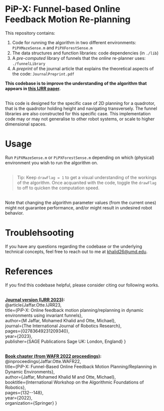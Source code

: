 # PiP-X: Funnel-based Online Feedback Motion Re-planning

This repository contains: <br />
1. Code for running the algorithm in two different environments: `PiPXMazeSense.m` and `PiPXForestSense.m` <br />
2. The data structures and function libraries: code dependencies (in `./lib`)  <br /> 
3. A _pre-computed_ library of funnels that the _online_ re-planner uses: `./funnelLibrary` <br />
4. A _preprint_ of the journal article that explains the theoretical aspects of the code: `JournalPreprint.pdf` <br />

**This codebase is to improve the understanding of the algorithm that appears in [this IJRR paper](https://journals.sagepub.com/doi/abs/10.1177/02783649231209340).**

<br /> This code is designed for the specific case of 2D planning for a quadrotor, that is the quadrotor holding height and navigating transversely. The funnel libraries are also constructed for this specific case. This implementation code may or may not generalise to other robot systems, or scale to higher dimensional spaces. 

# Usage
Run `PiPXMazeSense.m` or `PiPXForestSense.m` depending on which (physical) environment you wish to run the algorithm on. <br /> <br />

> Tip: Keep `drawFlag = 1` to get a visual understanding of the workings of the algorithm. Once acquanited with the code, toggle the `drawFlag` to off to quicken the computation speed. 

<br /> Note that changing the algorithm parameter values (from the current ones) might not guarantee performance, and/or might result in undesired robot behavior.

# Troublehsooting
If you have any questions regarding the codebase or the underlying technical concepts, feel free to reach out to me at khalid26@umd.edu.

# References
If you find this codebase helpful, please consider citing our following works. <br /> <br />

**<ins>Journal version (IJRR 2023)</ins>:** <br />
@article{Jaffar.Otte.IJRR23, <br />
  title={PiP-X: Online feedback motion planning/replanning in dynamic environments using invariant funnels}, <br />
  author={M Jaffar, Mohamed Khalid and Otte, Michael}, <br />
  journal={The International Journal of Robotics Research}, <br />
  pages={02783649231209340}, <br />
  year={2023}, <br />
  publisher={SAGE Publications Sage UK: London, England} } <br /> <br />

**<ins>Book chapter (from WAFR 2022 proceedings)</ins>:** <br />
@inproceedings{Jaffar.Otte.WAFR22, <br />
  title={PiP-X: Funnel-Based Online Feedback Motion Planning/Replanning in Dynamic Environments}, <br />
  author={Jaffar, Mohamed Khalid M and Otte, Michael}, <br />
  booktitle={International Workshop on the Algorithmic Foundations of Robotics}, <br />
  pages={132--148}, <br />
  year={2022}, <br />
  organization={Springer} }
